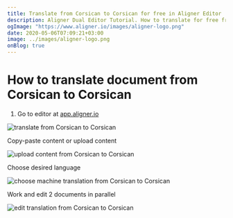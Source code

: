 ```yaml
---
title: Translate from Corsican to Corsican for free in Aligner Editor
description: Aligner Dual Editor Tutorial. How to translate for free from Corsican to Corsican. Aligner is multilingual document management platform. 
ogImage: "https://www.aligner.io/images/aligner-logo.png"
date: 2020-05-06T07:09:21+03:00
image: ../images/aligner-logo.png
onBlog: true
---
```


# How to translate document from Corsican to Corsican

1. Go to editor at [app.aligner.io](https://app.aligner.io "Aligner App web page")

![translate from Corsican to Corsican](../aligner-blank-editor.png "translate from Corsican to Corsican")

Copy-paste content or upload content

![upload content from Corsican to Corsican](../aligner-uploaded-document.png "upload content from Corsican to Corsican")

Choose desired language

![choose machine translation from Corsican to Corsican](../aligner-language-dropdown.png "choose machine translation from Corsican to Corsican")

Work and edit 2 documents in parallel

![edit translation from Corsican to Corsican](../aligner-double-sitded-editor.png "edit translation from Corsican to Corsican")


